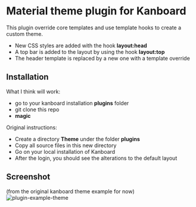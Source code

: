 Material theme plugin for Kanboard
==================================

This plugin override core templates and use template hooks to create a custom theme.

- New CSS styles are added with the hook **layout:head**
- A top bar is added to the layout by using the hook **layout:top**
- The header template is replaced by a new one with a template override

Installation
------------

What I think will work:

- go to your kanboard installation **plugins** folder
- git clone this repo
- __magic__

Original instructions:

- Create a directory **Theme** under the folder **plugins**
- Copy all source files in this new directory
- Go on your local installation of Kanboard
- After the login, you should see the alterations to the default layout

Screenshot
----------

(from the original kanboard theme example for now)
![plugin-example-theme](https://cloud.githubusercontent.com/assets/323546/9838179/6ef2b466-5a24-11e5-9988-5402eaf55026.png)
